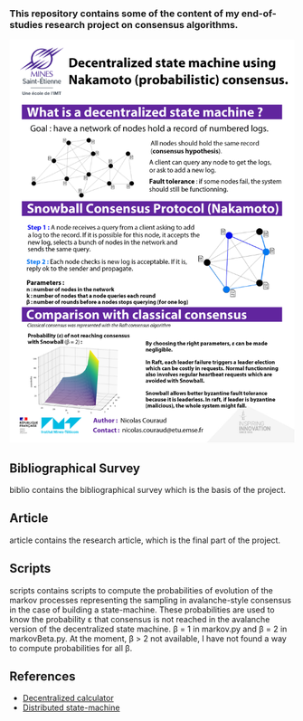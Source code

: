 ### This repository contains some of the content of my end-of-studies research project on consensus algorithms.

<img src="./images/poster.png" alt="poster" width="600"/>


## Bibliographical Survey
biblio contains the bibliographical survey which is the basis of the project.

## Article
article contains the research article, which is the final part of the project.

## Scripts
scripts contains scripts to compute the probabilities of evolution of the markov processes representing the sampling in avalanche-style consensus in the case of building a state-machine. These probabilities are used to know the probability ε that consensus is not reached in the avalanche version of the decentralized state machine. β = 1 in markov.py and β = 2 in markovBeta.py. At the moment, β > 2 not available, I have not found a way to compute probabilities for all β.

## References
- [Decentralized calculator](https://github.com/Nicolascrd/decentralized-calculator)
- [Distributed state-machine](https://github.com/Nicolascrd/distributed-state-machine) 